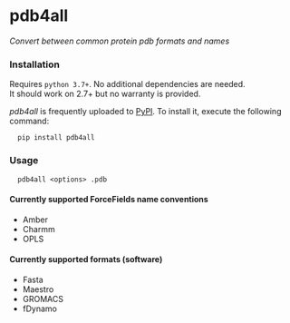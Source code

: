 # pdb4all
*Convert between common protein pdb formats and names*

### Installation
Requires `python 3.7+`. No additional dependencies are needed. \
It should work on 2.7+ but no warranty is provided.

*pdb4all* is frequently uploaded to [PyPI](https://pypi.org/project/pdb4all/). To install it, execute the following command:
```
  pip install pdb4all
```

### Usage
```
  pdb4all <options> .pdb
```

#### Currently supported ForceFields name conventions
  * Amber
  * Charmm
  * OPLS

#### Currently supported formats (software)
  * Fasta
  * Maestro
  * GROMACS
  * fDynamo
